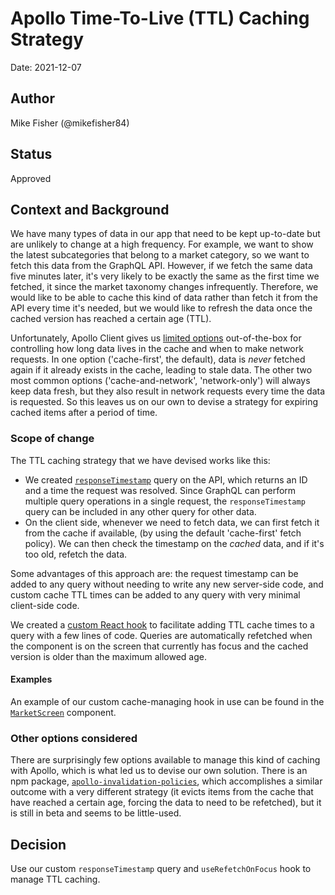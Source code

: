 # Apollo Time-To-Live (TTL) Caching Strategy

Date: 2021-12-07

## Author

Mike Fisher (@mikefisher84)

## Status

Approved

## Context and Background

We have many types of data in our app that need to be kept up-to-date but are unlikely to change at a high frequency. For example, we want to show the latest subcategories that belong to a market category, so we want to fetch this data from the GraphQL API. However, if we fetch the same data five minutes later, it's very likely to be exactly the same as the first time we fetched, it since the market taxonomy changes infrequently. Therefore, we would like to be able to cache this kind of data rather than fetch it from the API every time it's needed, but we would like to refresh the data once the cached version has reached a certain age (TTL).

Unfortunately, Apollo Client gives us [limited options](https://www.apollographql.com/docs/react/data/queries/#setting-a-fetch-policy) out-of-the-box for controlling how long data lives in the cache and when to make network requests. In one option ('cache-first', the default), data is _never_ fetched again if it already exists in the cache, leading to stale data. The other two most common options ('cache-and-network', 'network-only') will always keep data fresh, but they also result in network requests every time the data is requested. So this leaves us on our own to devise a strategy for expiring cached items after a period of time.

### Scope of change

The TTL caching strategy that we have devised works like this:

- We created [`responseTimestamp`](https://github.com/*redacted*/*redacted-app-name*/blob/master/src/graphql/schema.ts#L18) query on the API, which returns an ID and a time the request was resolved. Since GraphQL can perform multiple query operations in a single request, the `responseTimestamp` query can be included in any other query for other data.
- On the client side, whenever we need to fetch data, we can first fetch it from the cache if available, (by using the default 'cache-first' fetch policy). We can then check the timestamp on the _cached_ data, and if it's too old, refetch the data.

Some advantages of this approach are: the request timestamp can be added to any query without needing to write any new server-side code, and custom cache TTL times can be added to any query with very minimal client-side code.

We created a [custom React hook](https://github.com/*redacted*/*redacted-app-name*/blob/master/src/utils/useRefetchOnFocus/index.ts) to facilitate adding TTL cache times to a query with a few lines of code. Queries are automatically refetched when the component is on the screen that currently has focus and the cached version is older than the maximum allowed age.

#### Examples

An example of our custom cache-managing hook in use can be found in the [`MarketScreen`](https://github.com/*redacted*/*redacted-app-name*/blob/master/src/screens/MarketCategory/index.tsx#L64) component.

### Other options considered

There are surprisingly few options available to manage this kind of caching with Apollo, which is what led us to devise our own solution. There is an npm package, [`apollo-invalidation-policies`](https://www.npmjs.com/package/apollo-invalidation-policies), which accomplishes a similar outcome with a very different strategy (it evicts items from the cache that have reached a certain age, forcing the data to need to be refetched), but it is still in beta and seems to be little-used.

## Decision

Use our custom `responseTimestamp` query and `useRefetchOnFocus` hook to manage TTL caching.

